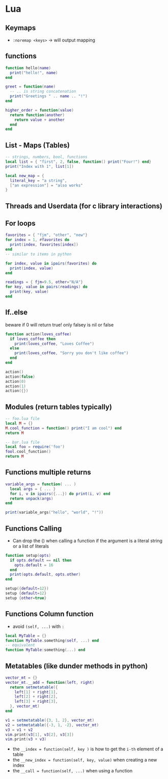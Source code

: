 # Lua

## Keymaps

- `:noremap <keys>` -> will output mapping

## functions

```lua
function hello(name)
  print("hello!", name)
end

greet = function(name)
  -- .. is string concatenation
  print("Greetings " .. name .. "!")
end

higher_order = function(value)
  return function(another)
    return value + another
  end
end
```

## List - Maps (Tables)

```lua
-- strings, numbers, bool, functions
local list = { "first", 2, false, function() print("Four!") end}
print("Index with 1", list[1])

local new_map = {
  literal_key = "a string",
  ["an expression"] = "also works"
}

```

## Threads and Userdata (for c library interactions)

## For loops
```lua
favorites = { "fjm", "other", "new"}
for index = 1, #favorites do
  print(index, favorites[index])
end
-- similar to items in python

for index, value in ipairs(favorites) do
  print(index, value)
end

readings = { fjm=9.5, other="N/A"}
for key, value in pairs(readings) do 
  print(key, value)
end
```

## If..else
beware if 0 will return true!
only falsey is nil or false
```lua
function action(loves_coffee)
  if loves_coffee then
    print(loves_coffee, "Loves Coffee")
  else
    print(loves_coffee, "Sorry you don't like coffee")
  end
end

action()
action(false)
action(0)
action(1)
action({})
```

## Modules (return tables typically)

```lua
-- foo.lua file
local M = {}
M.cool_function = function() print("I am cool") end
return M

```

```lua
-- bar.lua file
local foo = require('foo')
fool.cool_function()
return M

```

## Functions multiple returns

```lua
variable_args = function( ... )
  local args = { ... }
  for i, v in ipairs({...}) do print(i, v) end
  return unpack(args)
end

print(variable_args("hello", "world", "!"))
```

## Functions Calling

- Can drop the () when calling a function if the argument is a literal string 
or a list of literals

```lua
function setup(opts)
  if opts.default == nil then
    opts.default = 16
  end
  print(opts.default, opts.other)
end

setup({default=12})
setup {default=12}
setup {other=true}
```

## Functions Column function

- avoid `(self, ...)` with `:`
```lua
local MyTable = {}
function MyTable.something(self, ...) end
-- equivalent
function MyTable:something(...) end
```

## Metatables (like dunder methods in python)

```lua
vector_mt = {}
vector_mt.__add = function(left, right)
  return setmetatable({ 
    left[1] + right[1],
    left[2] + right[2], 
    left[3] + right[3],
  }, vector_mt)
end

v1 = setmetatable({3, 1, 2}, vector_mt)
v2 = setmetatable({-3, 1, -2}, vector_mt)
v3 = v1 + v2
vim.print(v3[1], v3[2], v3[3])
vim.print(v3 + v3)
```

- the `__index = function(self, key )` is how to get the `i-th` element of a table
- the `__new_index = function(self, key, value)`  when creating a new index
- the `__call = function(self, ...)`  when using a function 
